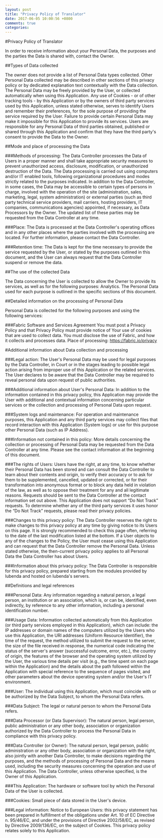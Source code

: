 ```yaml
---
layout: post
title: "Privacy Policy of Translator"
date: 2017-06-05 10:00:56 +0800
comments: true
categories: 
---
```


#Privacy Policy of Translator

In order to receive information about your Personal Data, the purposes and the parties the Data is shared with, contact the Owner.



##Types of Data collected

The owner does not provide a list of Personal Data types collected.
Other Personal Data collected may be described in other sections of this privacy policy or by dedicated explanation text contextually with the Data collection.
The Personal Data may be freely provided by the User, or collected automatically when using this Application.
Any use of Cookies - or of other tracking tools - by this Application or by the owners of third party services used by this Application, unless stated otherwise, serves to identify Users and remember their preferences, for the sole purpose of providing the service required by the User.
Failure to provide certain Personal Data may make it impossible for this Application to provide its services.
Users are responsible for any Personal Data of third parties obtained, published or shared through this Application and confirm that they have the third party's consent to provide the Data to the Owner.


##Mode and place of processing the Data

###Methods of processing:
The Data Controller processes the Data of Users in a proper manner and shall take appropriate security measures to prevent unauthorized access, disclosure, modification, or unauthorized destruction of the Data.
The Data processing is carried out using computers and/or IT enabled tools, following organizational procedures and modes strictly related to the purposes indicated. In addition to the Data Controller, in some cases, the Data may be accessible to certain types of persons in charge, involved with the operation of the site (administration, sales, marketing, legal, system administration) or external parties (such as third party technical service providers, mail carriers, hosting providers, IT companies, communications agencies) appointed, if necessary, as Data Processors by the Owner. The updated list of these parties may be requested from the Data Controller at any time.

###Place:
The Data is processed at the Data Controller's operating offices and in any other places where the parties involved with the processing are located. For further information, please contact the Data Controller.

###Retention time:
The Data is kept for the time necessary to provide the service requested by the User, or stated by the purposes outlined in this document, and the User can always request that the Data Controller suspend or remove the data.


##The use of the collected Data

The Data concerning the User is collected to allow the Owner to provide its services, as well as for the following purposes: Analytics.
The Personal Data used for each purpose is outlined in the specific sections of this document.


##Detailed information on the processing of Personal Data

Personal Data is collected for the following purposes and using the following services:

###Fabric Software and Services Agreement
You must post a Privacy Policy and that Privacy Policy must provide notice of Your use of cookies that are used to collect data. You must disclose the use of Fabric, and how it collects and processes data.
Place of processing:  https://fabric.io/privacy


#Additional information about Data collection and processing

###Legal action:
The User's Personal Data may be used for legal purposes by the Data Controller, in Court or in the stages leading to possible legal action arising from improper use of this Application or the related services.
The User declares to be aware that the Data Controller may be required to reveal personal data upon request of public authorities.

###Additional information about User's Personal Data:
In addition to the information contained in this privacy policy, this Application may provide the User with additional and contextual information concerning particular services or the collection and processing of Personal Data upon request.

###System logs and maintenance:
For operation and maintenance purposes, this Application and any third party services may collect files that record interaction with this Application (System logs) or use for this purpose other Personal Data (such as IP Address).

###Information not contained in this policy:
More details concerning the collection or processing of Personal Data may be requested from the Data Controller at any time. Please see the contact information at the beginning of this document.

###The rights of Users:
Users have the right, at any time, to know whether their Personal Data has been stored and can consult the Data Controller to learn about their contents and origin, to verify their accuracy or to ask for them to be supplemented, cancelled, updated or corrected, or for their transformation into anonymous format or to block any data held in violation of the law, as well as to oppose their treatment for any and all legitimate reasons. Requests should be sent to the Data Controller at the contact information set out above.
This Application does not support “Do Not Track” requests.
To determine whether any of the third party services it uses honor the “Do Not Track” requests, please read their privacy policies.

###Changes to this privacy policy:
The Data Controller reserves the right to make changes to this privacy policy at any time by giving notice to its Users on this page. It is strongly recommended to check this page often, referring to the date of the last modification listed at the bottom. If a User objects to any of the changes to the Policy, the User must cease using this Application and can request that the Data Controller remove the Personal Data. Unless stated otherwise, the then-current privacy policy applies to all Personal Data the Data Controller has about Users.

###Information about this privacy policy:
The Data Controller is responsible for this privacy policy, prepared starting from the modules provided by Iubenda and hosted on Iubenda's servers.


##Definitions and legal references

###Personal Data:
Any information regarding a natural person, a legal person, an institution or an association, which is, or can be, identified, even indirectly, by reference to any other information, including a personal identification number.

###Usage Data:
Information collected automatically from this Application (or third party services employed in this Application), which can include: the IP addresses or domain names of the computers utilized by the Users who use this Application, the URI addresses (Uniform Resource Identifier), the time of the request, the method utilized to submit the request to the server, the size of the file received in response, the numerical code indicating the status of the server's answer (successful outcome, error, etc.), the country of origin, the features of the browser and the operating system utilized by the User, the various time details per visit (e.g., the time spent on each page within the Application) and the details about the path followed within the Application with special reference to the sequence of pages visited, and other parameters about the device operating system and/or the User's IT environment.

###User:
The individual using this Application, which must coincide with or be authorized by the Data Subject, to whom the Personal Data refers.

###Data Subject:
The legal or natural person to whom the Personal Data refers.

###Data Processor (or Data Supervisor):
The natural person, legal person, public administration or any other body, association or organization authorized by the Data Controller to process the Personal Data in compliance with this privacy policy.

###Data Controller (or Owner):
The natural person, legal person, public administration or any other body, association or organization with the right, also jointly with another Data Controller, to make decisions regarding the purposes, and the methods of processing of Personal Data and the means used, including the security measures concerning the operation and use of this Application. The Data Controller, unless otherwise specified, is the Owner of this Application.

###This Application:
The hardware or software tool by which the Personal Data of the User is collected.

###Cookies:
Small piece of data stored in the User's device.

###Legal information:
Notice to European Users: this privacy statement has been prepared in fulfillment of the obligations under Art. 10 of EC Directive n. 95/46/EC, and under the provisions of Directive 2002/58/EC, as revised by Directive 2009/136/EC, on the subject of Cookies.
This privacy policy relates solely to this Application.
